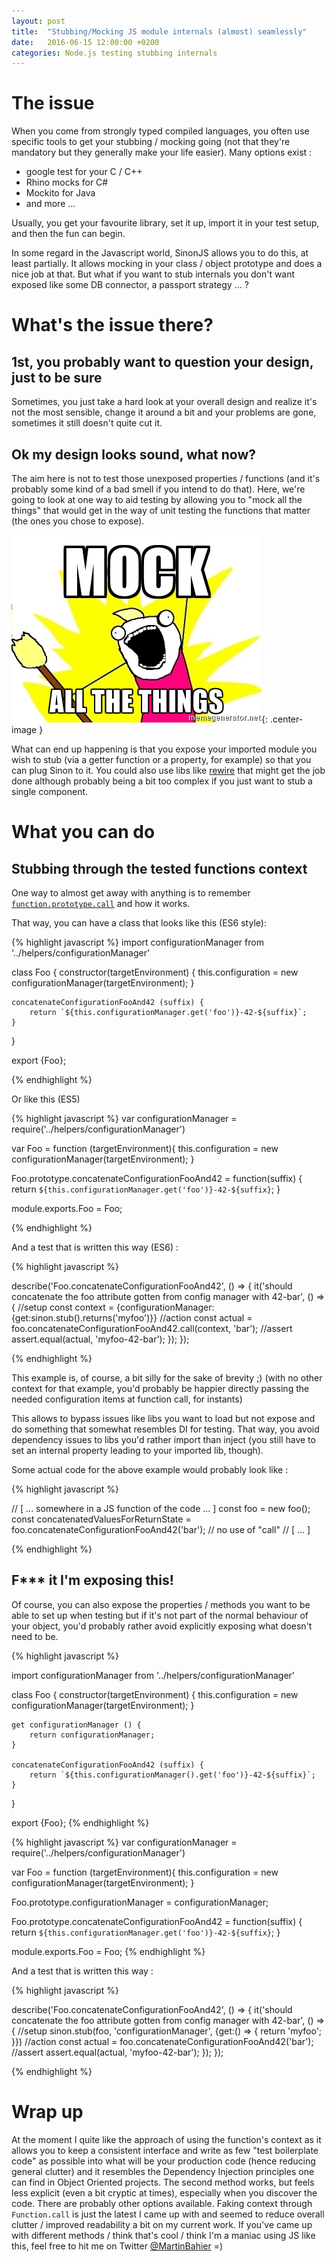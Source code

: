```yaml
---
layout: post
title:  "Stubbing/Mocking JS module internals (almost) seamlessly"
date:   2016-06-15 12:00:00 +0200
categories: Node.js testing stubbing internals
---
```


# The issue

When you come from strongly typed compiled languages, you often use 
specific tools to get your stubbing / mocking going (not that they're mandatory but they generally make your life easier). 
Many options exist : 
 
* google test for your C / C++
* Rhino mocks for C#
* Mockito for Java 
* and more ...

Usually, you get your favourite library, set it up, import it in your test 
setup, and then the fun can begin.

In some regard in the Javascript world, SinonJS allows you to do this, at least partially. 
It allows mocking in your class / object prototype and does a nice job at that.
But what if you want to stub internals you don't want exposed like some DB connector, a passport strategy ... ?

<!-- more -->
  
  
# What's the issue there?

## 1st, you probably want to question your design, just to be sure
Sometimes, you just take a hard look at your overall design and realize it's not the most sensible, change it around 
a bit and your problems are gone, sometimes it still doesn't quite cut it.

## Ok my design looks sound, what now?
The aim here is not to test those unexposed properties / functions (and it's probably some kind of a bad smell if you intend to do that). 
Here, we're going to look at one way to aid testing by allowing you to "mock all the things" that would get in the way of
 unit testing the functions that matter (the ones you chose to expose).

![Mock all the things!](/images/mock_all_the_things.jpg){: .center-image }

What can end up happening is that you expose your imported module 
you wish to stub (via a getter function or a property, for example) so that you can plug Sinon to it.
You could also use libs like [rewire](https://www.npmjs.com/package/rewire) that might get the job done although probably being a bit too complex if you just want to 
 stub a single component.

# What you can do

## Stubbing through the tested functions context

One way to almost get away with anything is to remember 
[`function.prototype.call`](https://developer.mozilla.org/en-US/docs/Web/JavaScript/Reference/Global_Objects/Function/call) 
and how it works.

That way, you can have a class that looks like this (ES6 style): 

{% highlight javascript %}
import configurationManager from '../helpers/configurationManager'

class Foo {
	constructor(targetEnvironment) {
        this.configuration = new configurationManager(targetEnvironment);
	}

	concatenateConfigurationFooAnd42 (suffix) {
        return `${this.configurationManager.get('foo')}-42-${suffix}`;
	}
}

export {Foo};

{% endhighlight %}

Or like this (ES5)

{% highlight javascript %}
var configurationManager = require('../helpers/configurationManager')

var Foo = function (targetEnvironment){
    this.configuration = new configurationManager(targetEnvironment);
}

Foo.prototype.concatenateConfigurationFooAnd42 = function(suffix) {
    return `${this.configurationManager.get('foo')}-42-${suffix}`;
}


module.exports.Foo = Foo;

{% endhighlight %}

And a test that is written this way (ES6) : 

{% highlight javascript %}

describe('Foo.concatenateConfigurationFooAnd42', () => {
    it('should concatenate the foo attribute gotten from config manager with 42-bar', () => {
        //setup
        const context = {configurationManager:{get:sinon.stub().returns('myfoo')}}
        //action
        const actual = foo.concatenateConfigurationFooAnd42.call(context, 'bar');
        //assert
        assert.equal(actual, 'myfoo-42-bar');
    });
});

{% endhighlight %}

This example is, of course, a bit silly for the sake of brevity ;) (with no other context for that example, you'd probably be happier directly passing the needed configuration items at function call, for instants)

This allows to bypass issues like libs you want to load but not expose and do something that somewhat resembles DI for testing. 
That way, you avoid dependency issues to libs you'd rather import than inject (you still have to set an internal property leading to your imported lib, though).

Some actual code for the above example would probably look like : 

{% highlight javascript %}

// [ ... somewhere in a JS function of the code ... ]
const foo = new foo();
const concatenatedValuesForReturnState = foo.concatenateConfigurationFooAnd42('bar'); // no use of "call"
// [ ... ]

{% endhighlight %}

## F*** it I'm exposing this!

Of course, you can also expose the properties / methods you want to be able to set up when testing but if it's not part
of the normal behaviour of your object, you'd probably rather avoid explicitly exposing what doesn't need to be.

{% highlight javascript %}

import configurationManager from '../helpers/configurationManager'

class Foo {
	constructor(targetEnvironment) {
		this.configuration = new configurationManager(targetEnvironment);
	}
	
	get configurationManager () {
	    return configurationManager;
	}

	concatenateConfigurationFooAnd42 (suffix) {
	    return `${this.configurationManager().get('foo')}-42-${suffix}`;
	}
}

export {Foo};
{% endhighlight %}

{% highlight javascript %}
var configurationManager = require('../helpers/configurationManager')

var Foo = function (targetEnvironment){
    this.configuration = new configurationManager(targetEnvironment);
}

Foo.prototype.configurationManager = configurationManager;

Foo.prototype.concatenateConfigurationFooAnd42 = function(suffix) {
    return `${this.configurationManager.get('foo')}-42-${suffix}`;
}

module.exports.Foo = Foo;
{% endhighlight %}

And a test that is written this way : 

{% highlight javascript %}

describe('Foo.concatenateConfigurationFooAnd42', () => {
    it('should concatenate the foo attribute gotten from config manager with 42-bar', () => {
        //setup
        sinon.stub(foo, 'configurationManager', {get:() => {
            return 'myfoo';
        }})
        //action
        const actual = foo.concatenateConfigurationFooAnd42('bar');
        //assert
        assert.equal(actual, 'myfoo-42-bar');
    });
});

{% endhighlight %}

# Wrap up

At the moment I quite like the approach of using the function's context 
as it allows you to keep a consistent interface and write as few "test boilerplate code" 
as possible into what will be your production code (hence reducing general clutter) and it resembles the Dependency Injection principles 
one can find in Object Oriented projects. The second method works, but feels less explicit (even a bit cryptic at times), 
especially when you discover the code. There are probably other options available. 
Faking context through `Function.call` is just the latest I came up with and seemed to reduce overall clutter / improved readability a bit on my current work.
If you've came up with different methods / think that's cool / think I'm a maniac using JS like this, feel free to hit me on Twitter [@MartinBahier](http://www.twitter.com/MartinBahier) =)
